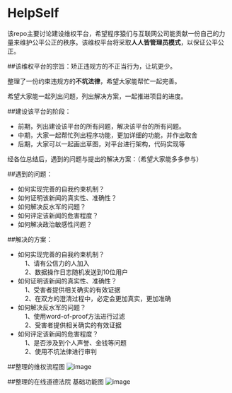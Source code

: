 # HelpSelf
该repo主要讨论建设维权平台，希望程序猿们与互联网公司能贡献一份自己的力量来维护公平公正的秩序。该维权平台将采取**人人皆管理员模式**，以保证公平公正。

##该维权平台的宗旨：矫正违规方的不正当行为，让坑更少。<br/>

整理了一份约束违规方的**不坑法律**，希望大家能帮忙一起完善。<br/>

希望大家能一起列出问题，列出解决方案，一起推进项目的进度。<br/>

##建设该平台的阶段：
* 前期，列出建设该平台的所有问题，解决该平台的所有问题。
* 中期，大家一起帮忙列出程序功能，更加详细的功能，并作出取舍
* 后期，大家可以一起画出草图，对平台进行架构，代码实现等

经各位总结后，遇到的问题与提出的解决方案：（希望大家能多多参与）
 
##遇到的问题：<br/>
  * 如何实现完善的自我约束机制？
  * 如何证明该新闻的真实性、准确性？
  * 如何解决反水军的问题？
  * 如何评定该新闻的危害程度？
  * 如何解决政治敏感性问题？<br/>
  
##解决的方案：<br/>
  * 如何实现完善的自我约束机制？<br/>
     1、请有公信力的人加入<br/>
     2、数据操作日志随机发送到10位用户<br/>
  * 如何证明该新闻的真实性、准确性？<br/>
     1、受害者提供相关确实的有效证据<br/>
     2、在双方的澄清过程中，必定会更加真实，更加准确<br/>
  * 如何解决反水军的问题？<br/>
     1、使用word-of-proof方法进行过滤<br/>
     2、受害者提供相关确实的有效证据<br/>
  * 如何评定该新闻的危害程度？<br/>
     1、是否涉及到个人声誉、金钱等问题<br/>
     2、使用不坑法律进行审判<br/>
     
##整理的维权流程图
![image](https://github.com/lurenok/HelpSelf/blob/master/%E7%BB%B4%E6%9D%83%E6%B5%81%E7%A8%8B%E5%9B%BE.png)

##整理的在线道德法院 基础功能图
![image](https://github.com/lurenok/HelpSelf/blob/master/%E5%9C%A8%E7%BA%BF%E6%B3%95%E9%99%A2%E5%8A%9F%E8%83%BD%E5%9B%BE.png)
